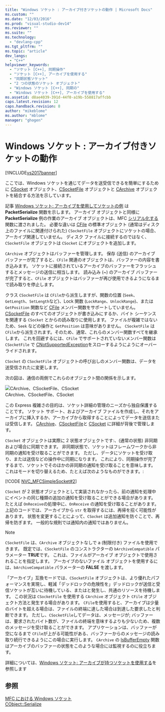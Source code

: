 ```yaml
---
title: "Windows ソケット : アーカイブ付きソケットの動作 | Microsoft Docs"
ms.custom: ""
ms.date: "12/03/2016"
ms.prod: "visual-studio-dev14"
ms.reviewer: ""
ms.suite: ""
ms.technology: 
  - "devlang-cpp"
ms.tgt_pltfrm: ""
ms.topic: "article"
dev_langs: 
  - "C++"
helpviewer_keywords: 
  - "ソケット [C++], 同期操作"
  - "ソケット [C++], アーカイブを使用する"
  - "同期状態ソケット"
  - "2 つの状態のソケット オブジェクト"
  - "Windows ソケット [C++], 同期の"
  - "Windows ソケット [C++], アーカイブを使用する"
ms.assetid: d8ae4039-391d-44f0-a19b-558817affcbb
caps.latest.revision: 12
caps.handback.revision: 8
author: "mikeblome"
ms.author: "mblome"
manager: "ghogen"
---
```

# Windows ソケット : アーカイブ付きソケットの動作
[!INCLUDE[vs2017banner](../assembler/inline/includes/vs2017banner.md)]

ここでは、Windows ソケットを通じてデータを送受信できるを簡単にするために [CSocket](../mfc/reference/csocket-class.md) オブジェクト、[CSocketFile](../Topic/CSocketFile%20Class.md) オブジェクトと [CArchive](../mfc/reference/carchive-class.md) オブジェクトを結合する方法を示しています。  
  
 記事 [Windows ソケット: アーカイブを使用してソケットの例](../mfc/windows-sockets-example-of-sockets-using-archives.md) は **PacketSerialize** 関数を示します。  アーカイブ オブジェクトと同様に **PacketSerialize** 例の作業のアーカイブ オブジェクトは、MFC [シリアル化する](../Topic/CObject::Serialize.md) 関数に渡されました。  必要な違いは [CFile](../mfc/reference/cfile-class.md) の標準オブジェクト \(通常はディスク上のファイルに関連付けられた\) `CSocketFile` オブジェクトにソケットの場合、アーカイブ関連していません。  ディスク ファイルに接続するのではなく、`CSocketFile` オブジェクトは `CSocket` にオブジェクトを追加します。  
  
 `CArchive` オブジェクトはバッファーを管理します。  保存 \(送信\) のアーカイブ バッファーが完了すると、`CFile` 関連のオブジェクトは、バッファーの内容を書き込みます。  ソケットに接続されているアーカイブのバッファーをフラッシュするとメッセージの送信に相当します。  読み込み \(~\) のアーカイブ バッファーが完了すると、`CFile` オブジェクトはバッファーが再び使用できるようになるまで読み取りを停止します。  
  
 クラス `CSocketFile` は `CFile`から派生しますが、関数の位置 \(`Seek`、`GetLength`、`SetLength`など\)、Lock 関数 \(`LockRange`、`UnlockRange`\)、または `GetPosition` 関数など [CFile](../mfc/reference/cfile-class.md) メンバー関数をサポートしていません。  [CSocketFile](../Topic/CSocketFile%20Class.md) のすべてのオブジェクトが書き込みにするか、バイト シーケンスを関連する `CSocket` とからの読み取りに使用します。  ファイルが複雑ではないため、`Seek` などの操作と `GetPosition` は意味がありません。  `CSocketFile` は `CFile`から派生されます。そのため、通常、これらのメンバー関数すべてを継承します。  これを回避するには、`CFile` でサポートされていないメンバー関数は `CSocketFile` で [CNotSupportedException](../mfc/reference/cnotsupportedexception-class.md)をスローするようにようにオーバーライドされます。  
  
 `CSocket` の `CSocketFile` オブジェクトの呼び出しのメンバー関数は、データを送受信されたに変更します。  
  
 次の図は、通信の両側でこれらのオブジェクト間の関係を示します。  
  
 ![CArchive、CSocketFile、CSocket](../Image/vc38IA1.gif "vc38IA1")  
CArchive、CSocketFile、CSocket  
  
 この Express 複雑さの目的は、ソケット詳細の管理のニーズから独自保護することです。  ソケット サポート、およびアーカイブ ファイルを作成し、それをアーカイブに挿入するか、アーカイブから取得することによってデータを送信または受信します。  [CArchive](../mfc/reference/carchive-class.md)、[CSocketFile](../Topic/CSocketFile%20Class.md)と [CSocket](../mfc/reference/csocket-class.md) に詳細が背後で管理します。  
  
 `CSocket` オブジェクトは実際に 2 状態オブジェクトです:、\(通常の状態\) 非同期および場合に同期できます。  非同期状態で、ソケットはフレームワークから非同期の通知を受け取ることができます。  ただし、データにソケットを受け取り、または送信などの操作中に同期になります。  これにより、同期操作が完了するまで、ソケットでそのほかの非同期の通知を受け取ることを意味します。  これはモードを切り替えるため、たとえば次のようなものができます。:  
  
 [!CODE [NVC_MFCSimpleSocket#2](../CodeSnippet/VS_Snippets_Cpp/NVC_MFCSimpleSocket#2)]  
  
 `CSocket` が 2 状態オブジェクトとして実装されなかったら、前の通知を処理中にイベントの同じ種類の追加の通知を受け取ることができる場合があります。  たとえば `OnReceive`の処理中に、`OnReceive` の通知を受け取ることがあります。  上記のコードでは、アーカイブから `str` を取得するには、再帰を招く可能性があります。  状態を変更することによって、`CSocket` は追加通知を防ぐことで、再帰を防ぎます。  一般的な規則では通知内の通知ではありません。  
  
> [!NOTE]
>  `CSocketFile` は、`CArchive` オブジェクトなしで a \(制限付き\) ファイルを使用できます。  既定では、`CSocketFile` のコンストラクターの `bArchiveCompatible` パラメーター **TRUE**です。  これは、ファイルがアーカイブ オブジェクトで使用されることを指定します。  アーカイブのないファイル オブジェクトを使用するには、`bArchiveCompatible` パラメーターの **FALSE** を渡します。  
  
 「アーカイブ」互換モードでは、`CSocketFile` オブジェクトは、より優れたパフォーマンスを実現し、軽減「デッドロックの危険性を」デッドロックが送信と受信ソケットが互いに待機している、またはと発生し、共通のリソースを待機します。  この状況は `CSocketFile` を使用する `CArchive` オブジェクト `CFile` オブジェクト方法と発生する場合があります。  `CFile`を使用すると、アーカイブは少量のバイトを超える場合は、ファイルの終端に達した場合は到達した要求したと判断できます。  ただし、`CSocketFile`してデータは、メッセージが; バッファーは、要求されたバイト数が、ファイルの終端を意味するよりも少ないため、複数のメッセージを受け取ることができます。  アプリケーションは、バッファーが空になるまで `CFile`が上がる可能性がある、バッファーからのメッセージの読み取り続行できるようにこの場合に実行します。  `CArchive` の [IsBufferEmpty](../Topic/CArchive::IsBufferEmpty.md) 関数はアーカイブのバッファーの状態をこのような場合には監視するのに役立ちます。  
  
 詳細については、[Windows ソケット: アーカイブが持つソケットを使用する](../mfc/windows-sockets-using-sockets-with-archives.md)を参照します  
  
## 参照  
 [MFC における Windows ソケット](../mfc/windows-sockets-in-mfc.md)   
 [CObject::Serialize](../Topic/CObject::Serialize.md)